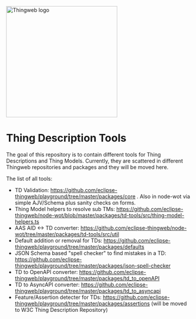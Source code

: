 <img title="ThingWeb" alt="Thingweb logo" src="https://raw.githubusercontent.com/eclipse-thingweb/website/master/misc/thingweb_logo.svg" width="300px">

# Thing Description Tools

The goal of this repository is to contain different tools for Thing Descriptions and Thing Models.
Currently, they are scattered in different Thingweb repositories and packages and they will be moved here. 

The list of all tools:
- TD Validation: https://github.com/eclipse-thingweb/playground/tree/master/packages/core . Also in node-wot via simple AJV/Schema plus sanity checks on forms. 
- Thing Model helpers to resolve sub TMs: https://github.com/eclipse-thingweb/node-wot/blob/master/packages/td-tools/src/thing-model-helpers.ts
- AAS AID <-> TD converter: https://github.com/eclipse-thingweb/node-wot/tree/master/packages/td-tools/src/util
- Default addition or removal for TDs: https://github.com/eclipse-thingweb/playground/tree/master/packages/defaults
- JSON Schema based "spell checker" to find mistakes in a TD: https://github.com/eclipse-thingweb/playground/tree/master/packages/json-spell-checker
- TD to OpenAPI converter: https://github.com/eclipse-thingweb/playground/tree/master/packages/td_to_openAPI
- TD to AsyncAPI converter: https://github.com/eclipse-thingweb/playground/tree/master/packages/td_to_asyncapi
- Feature/Assertion detecter for TDs: https://github.com/eclipse-thingweb/playground/tree/master/packages/assertions (will be moved to W3C Thing Description Repository)